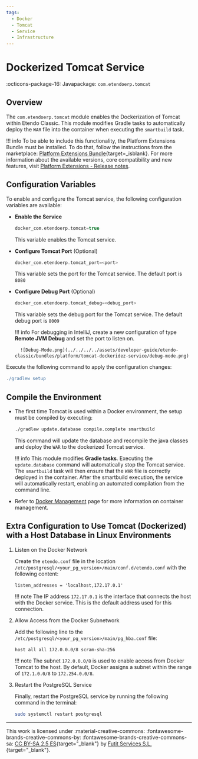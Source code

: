 ```yaml
---
tags:
  - Docker
  - Tomcat
  - Service
  - Infrastructure
---
```


# Dockerized Tomcat Service

:octicons-package-16: Javapackage: `com.etendoerp.tomcat`

## Overview

The `com.etendoerp.tomcat` module enables the Dockerization of Tomcat within Etendo Classic. This module modifies Gradle tasks to automatically deploy the `WAR` file into the container when executing the `smartbuild` task.

!!! info
    To be able to include this functionality, the Platform Extensions Bundle must be installed. To do that, follow the instructions from the marketplace: [Platform Extensions Bundle](https://marketplace.etendo.cloud/#/product-details?module=5AE4A287F2584210876230321FBEE614){target=_isblank}. For more information about the available versions, core compatibility and new features, visit [Platform Extensions - Release notes](https://docs.etendo.software/latest/whats-new/release-notes/etendo-classic/bundles/platform-extensions/release-notes.md).

## Configuration Variables

To enable and configure the Tomcat service, the following configuration variables are available:

- **Enable the Service**

    ```groovy title="gradle.properties"
    docker_com.etendoerp.tomcat=true
    ```
    This variable enables the Tomcat service.

- **Configure Tomcat Port** (Optional)
    ```groovy title="gradle.properties"
    docker_com.etendoerp.tomcat_port=<port>
    ```
    This variable sets the port for the Tomcat service. The default port is `8080`

- **Configure Debug Port** (Optional)

    ```groovy title="gradle.properties"
    docker_com.etendoerp.tomcat_debug=<debug_port>
    ```
    This variable sets the debug port for the Tomcat service. The default debug port is `8009`

    !!! info
        For debugging in IntelliJ, create a new configuration of type **Remote JVM Debug** and set the port to listen on.

        ![Debug-Mode.png](../../../../assets/developer-guide/etendo-classic/bundles/platform/tomcat-dockeridez-service/debug-mode.png)


Execute the following command to apply the configuration changes:

```groovy title="Terminal"
./gradlew setup
```

## Compile the Environment

- The first time Tomcat is used within a Docker environment, the setup must be compiled by executing:
    
    ``` bash title="Terminal"
    ./gradlew update.database compile.complete smartbuild
    ```

    This command will update the database and recompile the java classes and deploy the `WAR` to the dockerized Tomcat service. 

    !!! info
        This module modifies **Gradle tasks**. Executing the `update.database` command will automatically stop the Tomcat service. The `smartbuild` task will then ensure that the `WAR` file is correctly deployed in the container. After the smartbuild execution, the service will automatically restart, enabling an automated compilation from the command line.
         


- Refer to [Docker Management](./docker-management.md) page for more information on container management.


## Extra Configuration to Use Tomcat (Dockerized) with a Host Database in Linux Environments

1. Listen on the Docker Network

    Create the `etendo.conf` file in the location `/etc/postgresql/<your_pg_version>/main/conf.d/etendo.conf` with the following content:

    ``` title="etendo.conf"
    listen_addresses = 'localhost,172.17.0.1'
    ```

    !!! note
        The IP address `172.17.0.1` is the interface that connects the host with the Docker service. This is the default address used for this connection.

2. Allow Access from the Docker Subnetwork

    Add the following line to the `/etc/postgresql/<your_pg_version>/main/pg_hba.conf` file:
    
    ``` title="pg_hba.conf"
    host all all 172.0.0.0/8 scram-sha-256
    ```
    !!! note
        The subnet `172.0.0.0/8` is used to enable access from Docker Tomcat to the host. By default, Docker assigns a subnet within the range of `172.1.0.0/8` to `172.254.0.0/8`.
3. Restart the PostgreSQL Service

    Finally, restart the PostgreSQL service by running the following command in the terminal:

    ``` bash title="Terminal"
    sudo systemctl restart postgresql
    ```



---
This work is licensed under :material-creative-commons: :fontawesome-brands-creative-commons-by: :fontawesome-brands-creative-commons-sa: [ CC BY-SA 2.5 ES](https://creativecommons.org/licenses/by-sa/2.5/es/){target="_blank"} by [Futit Services S.L.](https://etendo.software){target="_blank"}.